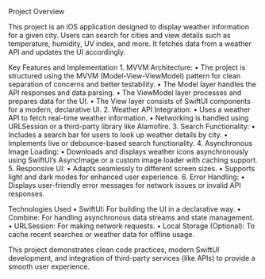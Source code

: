 Project Overview

This project is an iOS application designed to display weather information for a given city. Users can search for cities and
view details such as temperature, humidity, UV index, and more. It fetches data from a weather API and updates the UI accordingly.

Key Features and Implementation
	1.	MVVM Architecture:
	•	The project is structured using the MVVM (Model-View-ViewModel) pattern for clean separation of concerns and better testability.
	•	The Model layer handles the API responses and data parsing.
	•	The ViewModel layer processes and prepares data for the UI.
	•	The View layer consists of SwiftUI components for a modern, declarative UI.
	2.	Weather API Integration:
	•	Uses a weather API to fetch real-time weather information.
	•	Networking is handled using URLSession or a third-party library like Alamofire.
	3.	Search Functionality:
	•	Includes a search bar for users to look up weather details by city.
	•	Implements live or debounce-based search functionality.
	4.	Asynchronous Image Loading:
	•	Downloads and displays weather icons asynchronously using SwiftUI’s AsyncImage or a custom image loader with caching support.
	5.	Responsive UI:
	•	Adapts seamlessly to different screen sizes.
	•	Supports light and dark modes for enhanced user experience.
	6.	Error Handling:
	•	Displays user-friendly error messages for network issues or invalid API responses.

 Technologies Used
	•	SwiftUI: For building the UI in a declarative way.
	•	Combine: For handling asynchronous data streams and state management.
	•	URLSession: For making network requests.
	•	Local Storage (Optional): To cache recent searches or weather data for offline usage.

 This project demonstrates clean code practices, modern SwiftUI development, and integration of third-party services (like APIs) to provide a smooth user experience.
